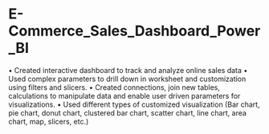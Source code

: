 # E-Commerce_Sales_Dashboard_Power_BI
•	Created interactive dashboard to track and analyze online sales data
•	Used complex parameters to drill down in worksheet and customization using filters and slicers.
•	Created connections, join new tables, calculations to manipulate data and enable user driven parameters for visualizations.
•	Used different types of customized visualization (Bar chart, pie chart, donut chart, clustered bar chart, scatter chart, line chart, area chart, map, slicers, etc.)
